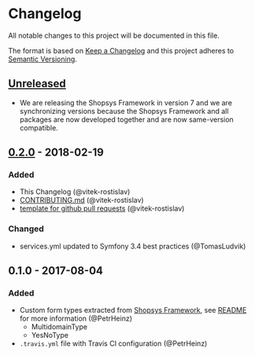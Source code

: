 # Changelog
All notable changes to this project will be documented in this file.

The format is based on [Keep a Changelog](http://keepachangelog.com/en/1.0.0/)
and this project adheres to [Semantic Versioning](http://semver.org/spec/v2.0.0.html).

## [Unreleased]
- We are releasing the Shopsys Framework in version 7 and we are synchronizing versions because
  the Shopsys Framework and all packages are now developed together and are now same-version compatible.

## [0.2.0] - 2018-02-19
### Added
- This Changelog (@vitek-rostislav)
- [CONTRIBUTING.md](./CONTRIBUTING.md) (@vitek-rostislav)
- [template for github pull requests](./docs/PULL_REQUEST_TEMPLATE.md) (@vitek-rostislav)

### Changed
- services.yml updated to Symfony 3.4 best practices (@TomasLudvik)

## 0.1.0 - 2017-08-04
### Added
- Custom form types extracted from [Shopsys Framework](http://www.shopsys-framework.com/), see [README](./README.md) for more information (@PetrHeinz)
    - MultidomainType
    - YesNoType
- `.travis.yml` file with Travis CI configuration (@PetrHeinz)

[Unreleased]: https://github.com/shopsys/form-types-bundle/compare/v0.2.0...HEAD
[0.2.0]: https://github.com/shopsys/form-types-bundle/compare/v0.1.0...v0.2.0

